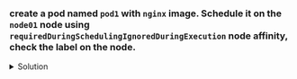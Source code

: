 ### create a pod named `pod1` with `nginx` image. Schedule it on the `node01` node using `requiredDuringSchedulingIgnoredDuringExecution` node affinity, check the label on the node.
    
<details><summary>Solution</summary>
<p>

```bash
apiVersion: v1
kind: Pod
metadata:
  creationTimestamp: null
  labels:
    run: pod1
  name: pod1
spec:
  affinity:
    nodeAffinity:
      requiredDuringSchedulingIgnoredDuringExecution:
        nodeSelectorTerms:
        - matchExpressions:
          - key: scheduleNodes
            operator: Equal
            values:
            - True
  containers:
  - image: nginx
    name: pod1
    resources: {}
  dnsPolicy: ClusterFirst
  restartPolicy: Always
status: {}
```

</p>
</details>